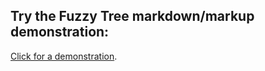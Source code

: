 Try the Fuzzy Tree markdown/markup demonstration:
-------------------------------------------------
[Click for a demonstration](http://rawgit.com/jlettvin/Unicode/master/html/index.html).
